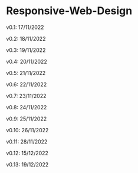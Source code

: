 # Responsive-Web-Design

v0.1: 17/11/2022

v0.2: 18/11/2022

v0.3: 19/11/2022

v0.4: 20/11/2022

v0.5: 21/11/2022

v0.6: 22/11/2022

v0.7: 23/11/2022

v0.8: 24/11/2022

v0.9: 25/11/2022

v0.10: 26/11/2022

v0.11: 28/11/2022

v0.12: 15/12/2022

v0.13: 19/12/2022
